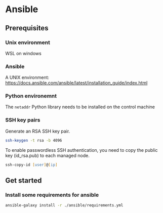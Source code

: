 # Ansible

## Prerequisites

### Unix environment
WSL on windows

### Ansible
A UNIX environment: https://docs.ansible.com/ansible/latest/installation_guide/index.html

### Python environemnt
The `netaddr` Python library needs to be installed on the control machine

### SSH key pairs
Generate an RSA SSH key pair.
```zsh
ssh-keygen -t rsa -b 4096
```

To enable passwordless SSH authentication, you need to copy the public key (id_rsa.pub) to each managed node.
```zsh
ssh-copy-id [user]@[ip]
```

## Get started

### Install some requirements for ansible
```zsh
ansible-galaxy install -r ./ansible/requirements.yml
```
